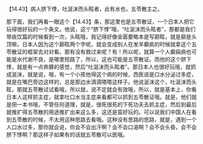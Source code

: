 【14.43】病人脐下悸，吐涎沫而头眩者，此有水也，五苓散主之。

那下面，我们再看一眼这个【14.43】条，那这里也是五苓散证，一个日本人把它玩得很好玩的一个条文。他说，这个“脐下悸”哦，“吐涎沫而头眩者”，那都是我们带痰饮篇的时候看到一次，头眩哦，我记得好像金匮要略本是写巅眩，就是巅是头顶嘛，日本人因为这个巅眩两个字呢，就会变成别人在发羊癫疯的时候就拿这个五苓散证的框架去对对看。那有没有救过来呢？有！所以呢，就算一个人癫痫病也可能是水代谢不良，是哪里短路了，所以，这也可能是五苓散证。而他的这个脐下悸，就是有一点奔豚的感觉，然后“吐涎沫而头眩者”。那日本人也很好玩哦，就抓成涎沫，就是说，哦，有一个小孩他得这个病的时候，西医说是口水分泌过多症，就是在嘴巴旁边这样的，总是那边水滴滴嗒嗒这样子。他说涎沫这个，吐涎沫而头眩，那就五苓散试试看哦，所以就，说不定就会有效哦，所以，就是基本上，你看日本人这样抓主症，就拿吐口水当主症来看都可以抓到五苓散证哦。就是，他们就是把一本书哦，不管任何道理，就是，很死很死的下死功夫去抓主症，然后到最后就推扩得五苓散的用途推扩出来这么多，这还是蛮好玩的。可以说我们中国人在看到五苓散的时候，不太用这种思路去看哦。这种没有思路的思路，就是，遇到一个人口水过多，那你就会说，你会不会出汗啊？会不会口渴啊？会不会头昏，会不会脐下悸啊？那这样子如果有的话就五苓散可以医哦。
